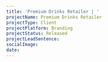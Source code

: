 ```yaml
---
title: 'Premium Drinks Retailer | '
projectName: Premium Drinks Retailer
projectType: Client
projectPlatform: Branding
projectStatus: Released
projectLeadSentence: 
socialImage: 
date: 
---
```

